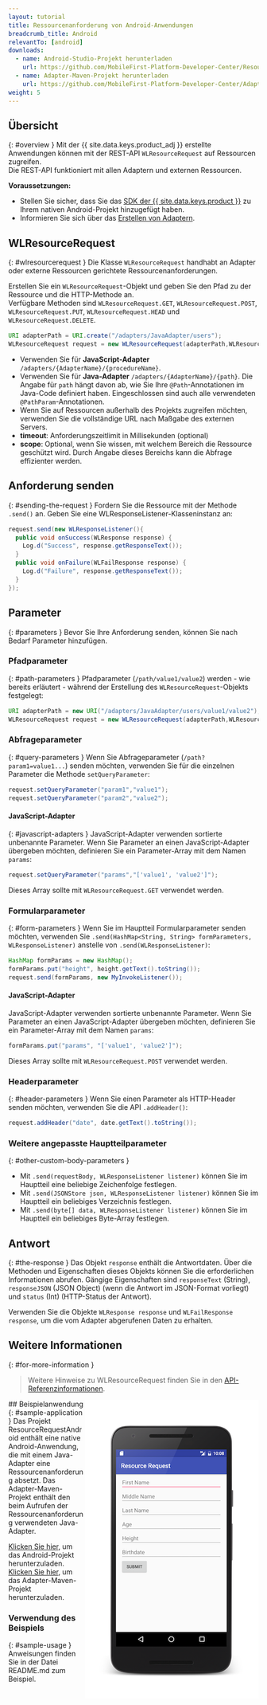 ```yaml
---
layout: tutorial
title: Ressourcenanforderung von Android-Anwendungen
breadcrumb_title: Android
relevantTo: [android]
downloads:
  - name: Android-Studio-Projekt herunterladen
    url: https://github.com/MobileFirst-Platform-Developer-Center/ResourceRequestAndroid/tree/release80
  - name: Adapter-Maven-Projekt herunterladen
    url: https://github.com/MobileFirst-Platform-Developer-Center/Adapters/tree/release80
weight: 5
---
```

<!-- NLS_CHARSET=UTF-8 -->
## Übersicht
{: #overview }
Mit der {{ site.data.keys.product_adj }} erstellte Anwendungen können mit der REST-API `WLResourceRequest` auf Ressourcen zugreifen.   
Die REST-API funktioniert mit allen Adaptern und externen Ressourcen. 

**Voraussetzungen:**

- Stellen Sie sicher, dass Sie das [SDK der {{ site.data.keys.product }}](../../../application-development/sdk/android) zu Ihrem nativen Android-Projekt hinzugefügt haben. 
- Informieren Sie sich über das [Erstellen von Adaptern](../../../adapters/creating-adapters).

## WLResourceRequest
{: #wlresourcerequest }
Die Klasse `WLResourceRequest` handhabt an Adapter oder externe Ressourcen gerichtete Ressourcenanforderungen. 

Erstellen Sie ein `WLResourceRequest`-Objekt und geben Sie den Pfad zu der Ressource und die HTTP-Methode an.   
Verfügbare Methoden sind `WLResourceRequest.GET`, `WLResourceRequest.POST`, `WLResourceRequest.PUT`, `WLResourceRequest.HEAD` und `WLResourceRequest.DELETE`.

```java
URI adapterPath = URI.create("/adapters/JavaAdapter/users");
WLResourceRequest request = new WLResourceRequest(adapterPath,WLResourceRequest.GET);
```

* Verwenden Sie für **JavaScript-Adapter** `/adapters/{AdapterName}/{procedureName}`. 
* Verwenden Sie für **Java-Adapter** `/adapters/{AdapterName}/{path}`. Die Angabe für `path` hängt davon ab, wie Sie Ihre
`@Path`-Annotationen im Java-Code definiert haben. Eingeschlossen sind auch alle verwendeten `@PathParam`-Annotationen. 
* Wenn Sie auf Ressourcen außerhalb des Projekts zugreifen möchten, verwenden Sie die vollständige URL nach Maßgabe des externen Servers. 
* **timeout**: Anforderungszeitlimit in Millisekunden (optional)
* **scope**: Optional, wenn Sie wissen, mit welchem Bereich die Ressource geschützt wird. Durch Angabe dieses Bereichs kann die Abfrage effizienter werden. 

## Anforderung senden
{: #sending-the-request }
Fordern Sie die Ressource mit der Methode `.send()` an. Geben Sie eine WLResponseListener-Klasseninstanz an: 

```java
request.send(new WLResponseListener(){
  public void onSuccess(WLResponse response) {
    Log.d("Success", response.getResponseText());
  }
  public void onFailure(WLFailResponse response) {
    Log.d("Failure", response.getResponseText());
  }
});
```

## Parameter
{: #parameters }
Bevor Sie Ihre Anforderung senden, können Sie nach Bedarf Parameter hinzufügen. 

### Pfadparameter
{: #path-parameters }
Pfadparameter (`/path/value1/value2`) werden - wie bereits erläutert - während der Erstellung des `WLResourceRequest`-Objekts festgelegt: 

```java
URI adapterPath = new URI("/adapters/JavaAdapter/users/value1/value2");
WLResourceRequest request = new WLResourceRequest(adapterPath,WLResourceRequest.GET);
```

### Abfrageparameter
{: #query-parameters }
Wenn Sie Abfrageparameter (`/path?param1=value1...`) senden möchten, verwenden Sie für die einzelnen Parameter die Methode `setQueryParameter`: 

```java
request.setQueryParameter("param1","value1");
request.setQueryParameter("param2","value2");
```

#### JavaScript-Adapter
{: #javascript-adapters }
JavaScript-Adapter verwenden sortierte unbenannte Parameter. Wenn Sie Parameter an einen JavaScript-Adapter übergeben möchten, definieren Sie ein Parameter-Array mit dem Namen `params`:

```java
request.setQueryParameter("params","['value1', 'value2']");
```

Dieses Array sollte mit `WLResourceRequest.GET` verwendet werden.

### Formularparameter
{: #form-parameters }
Wenn Sie im Hauptteil Formularparameter senden möchten, verwenden Sie
`.send(HashMap<String, String> formParameters, WLResponseListener)` anstelle von `.send(WLResponseListener)`:  

```java
HashMap formParams = new HashMap();
formParams.put("height", height.getText().toString());
request.send(formParams, new MyInvokeListener());
```    

#### JavaScript-Adapter
JavaScript-Adapter verwenden sortierte unbenannte Parameter. Wenn Sie Parameter an einen JavaScript-Adapter übergeben möchten, definieren Sie ein Parameter-Array mit dem Namen `params`:

```java
formParams.put("params", "['value1', 'value2']");
```

Dieses Array sollte mit `WLResourceRequest.POST` verwendet werden.

### Headerparameter
{: #header-parameters }
Wenn Sie einen Parameter als HTTP-Header senden möchten, verwenden Sie die API `.addHeader()`: 

```java
request.addHeader("date", date.getText().toString());
```

### Weitere angepasste Hauptteilparameter
{: #other-custom-body-parameters }
- Mit `.send(requestBody, WLResponseListener listener)` können Sie im Hauptteil eine beliebige Zeichenfolge festlegen. 
- Mit `.send(JSONStore json, WLResponseListener listener)` können Sie im Hauptteil ein beliebiges Verzeichnis festlegen. 
- Mit `.send(byte[] data, WLResponseListener listener)` können Sie im Hauptteil ein beliebiges Byte-Array festlegen. 

## Antwort
{: #the-response }
Das Objekt `response` enthält die Antwortdaten. Über die Methoden und Eigenschaften dieses Objekts können Sie die erforderlichen Informationen abrufen. Gängige Eigenschaften sind
`responseText` (String), `responseJSON` (JSON Object) (wenn die Antwort im JSON-Format vorliegt)
und `status` (Int) (HTTP-Status der Antwort). 

Verwenden Sie die Objekte `WLResponse response` und `WLFailResponse response`, um die vom Adapter abgerufenen Daten zu erhalten. 

## Weitere Informationen
{: #for-more-information }
> Weitere Hinweise zu WLResourceRequest finden Sie in den [API-Referenzinformationen](../../../api/client-side-api/java/client/).

<img alt="Beispielanwendung" src="resource-request-success-android.png" style="float:right"/>
## Beispielanwendung
{: #sample-application }
Das Projekt ResourceRequestAndroid enthält eine native Android-Anwendung, die mit einem Java-Adapter eine Ressourcenanforderung absetzt.   
Das Adapter-Maven-Projekt enthält den beim Aufrufen der Ressourcenanforderung verwendeten Java-Adapter. 

[Klicken Sie hier](https://github.com/MobileFirst-Platform-Developer-Center/ResourceRequestAndroid/tree/release80), um das Android-Projekt herunterzuladen.   
[Klicken Sie hier](https://github.com/MobileFirst-Platform-Developer-Center/Adapters/tree/release80), um das Adapter-Maven-Projekt herunterzuladen. 

### Verwendung des Beispiels
{: #sample-usage }
Anweisungen finden Sie in der Datei README.md zum Beispiel. 
